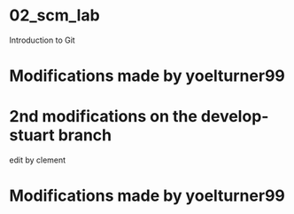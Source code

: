 # 02_scm_lab
Introduction to Git
# Modifications made by yoelturner99

# 2nd modifications on the develop-stuart branch
edit by clement
# Modifications made by yoelturner99

